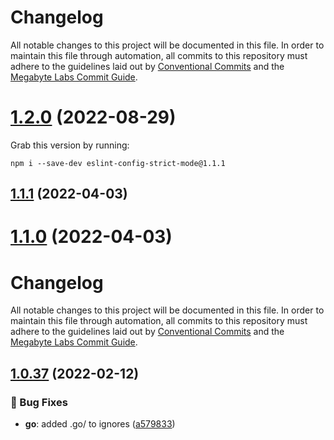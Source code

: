 # Changelog

All notable changes to this project will be documented in this file. In order to maintain this file through automation, all commits to this repository must adhere to the guidelines laid out by [Conventional Commits](https://conventionalcommits.org) and the [Megabyte Labs Commit Guide](https://megabyte.space/docs/contributing/commits).

# [1.2.0](https://gitlab.com/megabyte-labs/npm/configs/eslint/compare/v1.1.1...v1.2.0) (2022-08-29)





Grab this version by running:


```shell
npm i --save-dev eslint-config-strict-mode@1.1.1
```

## [1.1.1](https://gitlab.com/megabyte-labs/npm/configs/eslint/compare/v1.1.0...v1.1.1) (2022-04-03)

# [1.1.0](https://gitlab.com/megabyte-labs/npm/configs/eslint/compare/v1.0.53...v1.1.0) (2022-04-03)

# Changelog

All notable changes to this project will be documented in this file. In order to maintain         this file through automation, all commits to this repository must adhere to the guidelines laid out by         [Conventional Commits](https://conventionalcommits.org) and the         [Megabyte Labs Commit Guide](https://megabyte.space/docs/contributing/commits).

## [1.0.37](https://gitlab.com/megabyte-labs/npm/configs/eslint/compare/v1.0.36...v1.0.37) (2022-02-12)


### 🐛 Bug Fixes

* **go**: added .go/ to ignores ([a579833](https://gitlab.com/megabyte-labs/npm/configs/eslint/commit/a579833))
